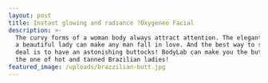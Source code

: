 ```yaml
---
layout: post
title: Instant glowing and radiance ?Oxygeneo Facial
description: >-
  The curvy forms of a woman body always attract attention. The elegant gait of
  a beautiful lady can make any man fall in love. And the best way to seal the
  deal is to have an astonishing buttocks! BodyLab can make you the butt like
  the one of hot and tanned Brazilian ladies!
featured_image: /uploads/brazzilian-butt.jpg
---
```

